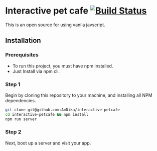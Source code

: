 # Interactive pet cafe [![Build Status](https://travis-ci.org/AmDika/interactive-petcafe.svg?branch=master)](https://travis-ci.org/AmDika/interactive-petcafe)

This is an open source for using vanila javscript.

## Installation

### Prerequisites

* To run this project, you must have npm installed.
* Just Install via npm cli.

### Step 1

Begin by cloning this repository to your machine, and installing all NPM dependencies.

```bash
git clone git@github.com:AmDika/interactive-petcafe
cd interactive-petcafe && npm install
npm run server
```

### Step 2

Next, boot up a server and visit your app.
